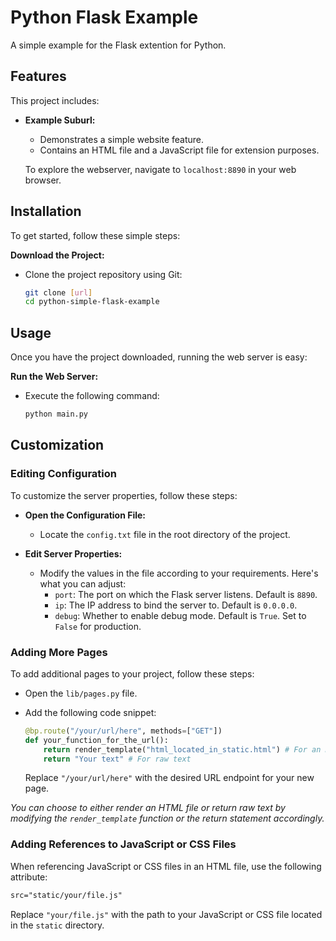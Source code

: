 
# Python Flask Example

A simple example for the Flask extention for Python.

## Features

This project includes:

- **Example Suburl:**
  - Demonstrates a simple website feature.
  - Contains an HTML file and a JavaScript file for extension purposes.

  To explore the webserver, navigate to `localhost:8890` in your web browser.
## Installation

To get started, follow these simple steps:

**Download the Project:**
   - Clone the project repository using Git:

     ```bash
     git clone [url]
     cd python-simple-flask-example
     ```

## Usage

Once you have the project downloaded, running the web server is easy:

**Run the Web Server:**
   - Execute the following command:

     ```bash
     python main.py
     ```
## Customization

### Editing Configuration

To customize the server properties, follow these steps:

- **Open the Configuration File:**
   - Locate the `config.txt` file in the root directory of the project.

- **Edit Server Properties:**
   - Modify the values in the file according to your requirements. Here's what you can adjust:
     - `port`: The port on which the Flask server listens. Default is `8890`.
     - `ip`: The IP address to bind the server to. Default is `0.0.0.0`.
     - `debug`: Whether to enable debug mode. Default is `True`. Set to `False` for production.

### Adding More Pages

To add additional pages to your project, follow these steps:

- Open the `lib/pages.py` file.

- Add the following code snippet:

    ```python
    @bp.route("/your/url/here", methods=["GET"])
    def your_function_for_the_url():
        return render_template("html_located_in_static.html") # For an HTML file
        return "Your text" # For raw text
    ```

    Replace `"/your/url/here"` with the desired URL endpoint for your new page.

 *You can choose to either render an HTML file or return raw text by modifying the `render_template` function or the return statement accordingly.*

### Adding References to JavaScript or CSS Files

When referencing JavaScript or CSS files in an HTML file, use the following attribute:

```html
src="static/your/file.js"
```

Replace `"your/file.js"` with the path to your JavaScript or CSS file located in the `static` directory.